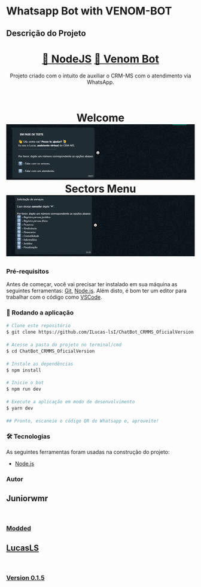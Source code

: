 # Whatsapp Bot with VENOM-BOT

## Descrição do Projeto

<p align="center"></p>
<h1 align="center">
    <a href="https://nodejs.org/en/">🔗 NodeJS</a>
    <a href="https://www.npmjs.com/package/venom-bot">🧠 Venom Bot</a>
</h1>
<p align="center">Projeto criado com o intuito de auxiliar o CRM-MS com o atendimento via WhatsApp.</p>
<br>
<h1 align="center">
  Welcome
  <img alt="Start" title="Welcome" src="./assets/start.png" />
  Sectors Menu
  <img alt="Sectors" title="Menu" src="./assets/sectors.png" />
</h1>

### Pré-requisitos

Antes de começar, você vai precisar ter instalado em sua máquina as seguintes ferramentas:
[Git](https://git-scm.com), [Node.js](https://nodejs.org/en/).
Além disto, é bom ter um editor para trabalhar com o código como [VSCode](https://code.visualstudio.com/).

### 🎲 Rodando a aplicação

```bash
# Clone este repositório
$ git clone https://github.com/ILucas-lsI/ChatBot_CRMMS_OficialVersion

# Acesse a pasta do projeto no terminal/cmd
$ cd ChatBot_CRMMS_OficialVersion

# Instale as dependências
$ npm install

# Inicie o bot
$ npm run dev

# Execute a aplicação em modo de desenvolvimento
$ yarn dev

## Pronto, escaneie o código QR do Whatsapp e, aproveite!
```

### 🛠 Tecnologias

As seguintes ferramentas foram usadas na construção do projeto:

- [Node.js](https://nodejs.org/en/)

### Autor

Juniorwmr
---

<p>
  <a href='https://github.com/juniorwmr'>
  <br />
 </p>

### Modded

LucasLS
---

<p>
  <a href='https://github.com/ILucas-lsI'>
  <br />
</p>

### Version 0.1.5